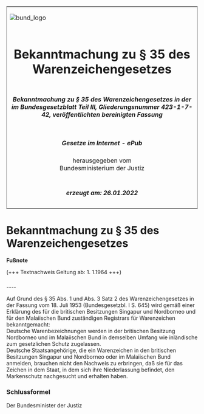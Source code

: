 <span id="DECKBLATT.html"></span>

<table border="0" frame="border" width="100%">

<tr valign="top">

<td align="left">

![bund\_logo](BfJ_2021_Web_de_de.gif)

</td>

<td align="right">

 

</td>

</tr>

<tr align="center" valign="middle">

<td colspan="2">

# Bekanntmachung zu § 35 des Warenzeichengesetzes

</td>

</tr>

<tr align="center" valign="middle">

<td colspan="2">

##### Bekanntmachung zu § 35 des Warenzeichengesetzes in der im Bundesgesetzblatt Teil III, Gliederungsnummer 423-1-7-42, veröffentlichten bereinigten Fassung

</td>

</tr>

<tr align="center" valign="middle">

<td colspan="2">

  
  

##### Gesetze im Internet - ePub  
  
herausgegeben vom  
Bundesministerium der Justiz

</td>

</tr>

<tr align="center" valign="bottom">

<td colspan="2">

  
  

##### erzeugt am: 26.01.2022

</td>

</tr>

</table>

<span id="BJNR100690958.html"></span>

# Bekanntmachung zu § 35 des Warenzeichengesetzes

<div>

  
**Fußnote**

<div class="jnhtml">

<div>

<div class="jurAbsatz">

(+++ Textnachweis Geltung ab: 1. 1.1964 +++)

</div>

</div>

</div>

</div>

<span id="BJNR100690958BJNE000100306.html"></span>

###   
\----

<div>

<div class="jnhtml">

<div>

<div class="jurAbsatz">

Auf Grund des § 35 Abs. 1 und Abs. 3 Satz 2 des Warenzeichengesetzes in
der Fassung vom 18. Juli 1953 (Bundesgesetzbl. I S. 645) wird gemäß
einer Erklärung des für die britischen Besitzungen Singapur und
Nordborneo und für den Malaiischen Bund zuständigen Registrars für
Warenzeichen bekanntgemacht:  
Deutsche Warenbezeichnungen werden in der britischen Besitzung
Nordborneo und im Malaiischen Bund in demselben Umfang wie inländische
zum gesetzlichen Schutz zugelassen.  
Deutsche Staatsangehörige, die ein Warenzeichen in den britischen
Besitzungen Singapur und Nordborneo oder im Malaiischen Bund anmelden,
brauchen nicht den Nachweis zu erbringen, daß sie für das Zeichen in dem
Staat, in dem sich ihre Niederlassung befindet, den Markenschutz
nachgesucht und erhalten haben.

</div>

</div>

</div>

</div>

<span id="BJNR100690958BJNE000200306.html"></span>

### Schlussformel  

<div>

<div class="jnhtml">

<div>

<div class="jurAbsatz">

Der Bundesminister der Justiz

</div>

</div>

</div>

</div>
